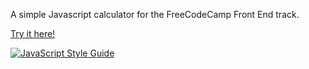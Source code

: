A simple Javascript calculator for the FreeCodeCamp Front End track. 

[Try it here!](https://crowsveldt.github.io/FreeCodeCamp-Javascript-Calculator/)

[![JavaScript Style Guide](https://img.shields.io/badge/code_style-standard-brightgreen.svg)](https://standardjs.com)
